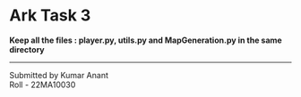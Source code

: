 # Ark Task 3
**Keep all the files : player.py, utils.py and MapGeneration.py in the same directory**

---
Submitted by Kumar Anant  
Roll - 22MA10030
